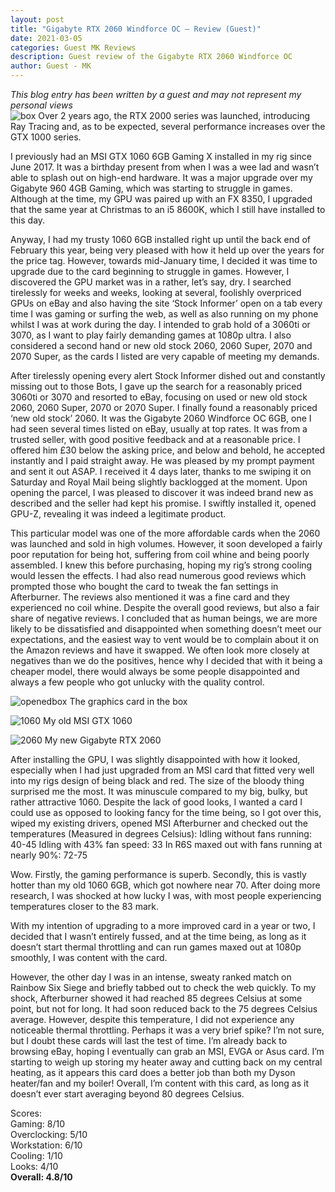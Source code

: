 ```yaml
---
layout: post
title: "Gigabyte RTX 2060 Windforce OC – Review (Guest)"
date: 2021-03-05
categories: Guest MK Reviews
description: Guest review of the Gigabyte RTX 2060 Windforce OC
author: Guest - MK
---
```

*This blog entry has been written by a guest and may not represent my personal views*<br>
![box]({{site.github.url}}/assets/img/RTX2060/box.jpg)
Over 2 years ago, the RTX 2000 series was launched, introducing Ray Tracing and, as to be expected, several performance increases over the GTX 1000 series. 

I previously had an MSI GTX 1060 6GB Gaming X installed in my rig since June 2017. It was a birthday present from when I was a wee lad and wasn’t able to splash out on high-end hardware. It was a major upgrade over my Gigabyte 960 4GB Gaming, which was starting to struggle in games. Although at the time, my GPU was paired up with an FX 8350, I upgraded that the same year at Christmas to an i5 8600K, which I still have installed to this day.

Anyway, I had my trusty 1060 6GB installed right up until the back end of February this year, being very pleased with how it held up over the years for the price tag. However, towards mid-January time, I decided it was time to upgrade due to the card beginning to struggle in games. However, I discovered the GPU market was in a rather, let’s say, dry. I searched tirelessly for weeks and weeks, looking at several, foolishly overpriced GPUs on eBay and also having the site ‘Stock Informer’ open on a tab every time I was gaming or surfing the web, as well as also running on my phone whilst I was at work during the day. I intended to grab hold of a 3060ti or 3070, as I want to play fairly demanding games at 1080p ultra. I also considered a second hand or new old stock 2060, 2060 Super, 2070 and 2070 Super, as the cards I listed are very capable of meeting my demands. 

After tirelessly opening every alert Stock Informer dished out and constantly missing out to those Bots, I gave up the search for a reasonably priced 3060ti or 3070 and resorted to eBay, focusing on used or new old stock 2060, 2060 Super, 2070 or 2070 Super. I finally found a reasonably priced ‘new old stock’ 2060. It was the Gigabyte 2060 Windforce OC 6GB, one I had seen several times listed on eBay, usually at top rates. It was from a trusted seller, with good positive feedback and at a reasonable price. I offered him £30 below the asking price, and below and behold, he accepted instantly and I paid straight away. He was pleased by my prompt payment and sent it out ASAP. I received it 4 days later, thanks to me swiping it on Saturday and Royal Mail being slightly backlogged at the moment. Upon opening the parcel, I was pleased to discover it was indeed brand new as described and the seller had kept his promise. I swiftly installed it, opened GPU-Z, revealing it was indeed a legitimate product.

This particular model was one of the more affordable cards when the 2060 was launched and sold in high volumes. However, it soon developed a fairly poor reputation for being hot, suffering from coil whine and being poorly assembled. I knew this before purchasing, hoping my rig’s strong cooling would lessen the effects. I had also read numerous good reviews which prompted those who bought the card to tweak the fan settings in Afterburner. The reviews also mentioned it was a fine card and they experienced no coil whine. Despite the overall good reviews, but also a fair share of negative reviews. I concluded that as human beings, we are more likely to be dissatisfied and disappointed when something doesn’t meet our expectations, and the easiest way to vent would be to complain about it on the Amazon reviews and have it swapped. We often look more closely at negatives than we do the positives, hence why I decided that with it being a cheaper model, there would always be some people disappointed and always a few people who got unlucky with the quality control. 

![openedbox]({{site.github.url}}/assets/img/RTX2060/openbox.jpg)
The graphics card in the box

![1060]({{site.github.url}}/assets/img/RTX2060/1060.jpg)
My old MSI GTX 1060

![2060]({{site.github.url}}/assets/img/RTX2060/2060.jpg)
My new Gigabyte RTX 2060 <br>

After installing the GPU, I was slightly disappointed with how it looked, especially when I had just upgraded from an MSI card that fitted very well into my rigs design of being black and red. The size of the bloody thing surprised me the most. It was minuscule compared to my big, bulky, but rather attractive 1060. Despite the lack of good looks, I wanted a card I could use as opposed to looking fancy for the time being, so I got over this, wiped my existing drivers, opened MSI Afterburner and checked out the temperatures (Measured in degrees Celsius):
Idling without fans running: 40-45
Idling with 43% fan speed: 33
In R6S maxed out with fans running at nearly 90%: 72-75

Wow. Firstly, the gaming performance is superb. Secondly, this is vastly hotter than my old 1060 6GB, which got nowhere near 70. After doing more research, I was shocked at how lucky I was, with most people experiencing temperatures closer to the 83 mark.

With my intention of upgrading to a more improved card in a year or two, I decided that I wasn’t entirely fussed, and at the time being, as long as it doesn’t start thermal throttling and can run games maxed out at 1080p smoothly, I was content with the card.

However, the other day I was in an intense, sweaty ranked match on Rainbow Six Siege and briefly tabbed out to check the web quickly. To my shock, Afterburner showed it had reached 85 degrees Celsius at some point, but not for long. It had soon reduced back to the 75 degrees Celsius average. However, despite this temperature, I did not experience any noticeable thermal throttling. Perhaps it was a very brief spike? I’m not sure, but I doubt these cards will last the test of time. I’m already back to browsing eBay, hoping I eventually can grab an MSI, EVGA or Asus card. I’m starting to weigh up storing my heater away and cutting back on my central heating, as it appears this card does a better job than both my Dyson heater/fan and my boiler!
Overall, I’m content with this card, as long as it doesn’t ever start averaging beyond 80 degrees Celsius.


Scores: <br>
Gaming: 8/10 <br>
Overclocking: 5/10 <br>
Workstation: 6/10 <br>
Cooling: 1/10 <br>
Looks: 4/10 <br>
**Overall: 4.8/10** <br>
<br>
<br>
<br>

